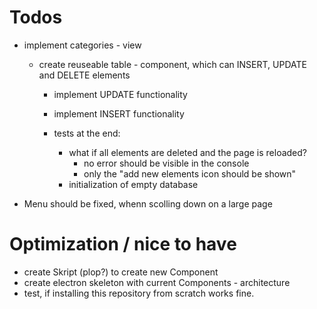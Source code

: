 # Todos
- implement categories - view
    - create reuseable table - component, which can INSERT, UPDATE and DELETE elements
        - implement UPDATE functionality
        - implement INSERT functionality
        
        - tests at the end:
            - what if all elements are deleted and the page is reloaded?
                - no error should be visible in the console
                - only the "add new elements icon should be shown"
            - initialization of empty database

- Menu should be fixed, whenn scolling down on a large page

# Optimization / nice to have
- create Skript (plop?) to create new Component
- create electron skeleton with current Components - architecture
- test, if installing this repository from scratch works fine.